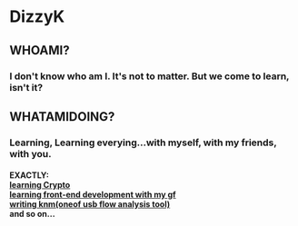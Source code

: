 # DizzyK

## WHOAMI?

### I don't know who am I. It's not to matter. But we come to learn, isn't it?

## WHATAMIDOING?

### Learning, Learning everying...with myself, with my friends, with you.

#### EXACTLY:<br>[learning Crypto](http://blog.dizzyk.top/index.php/archives/96/)<br>[learning front-end development with my gf](http://blog.dizzyk.top/index.php/archives/176/)<br>[writing knm(oneof usb flow analysis tool)](http://blog.dizzyk.top/index.php/archives/180/)<br>and so on...
